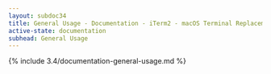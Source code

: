 ```yaml
---
layout: subdoc34
title: General Usage - Documentation - iTerm2 - macOS Terminal Replacement
active-state: documentation
subhead: General Usage
---
```

{% include 3.4/documentation-general-usage.md %}
